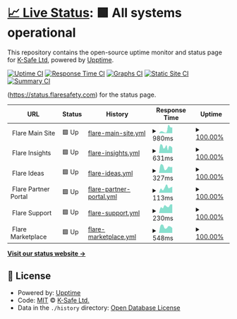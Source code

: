 # [📈 Live Status](https://status.Flaresafety.com): <!--live status--> **🟩 All systems operational**

This repository contains the open-source uptime monitor and status page for [K-Safe Ltd](http://www.k-safe.com), powered by [Upptime](https://github.com/upptime/upptime).

[![Uptime CI](https://github.com/k-safe/upptime/workflows/Uptime%20CI/badge.svg)](https://github.com/k-safe/upptime/actions?query=workflow%3A%22Uptime+CI%22)
[![Response Time CI](https://github.com/k-safe/upptime/workflows/Response%20Time%20CI/badge.svg)](https://github.com/k-safe/upptime/actions?query=workflow%3A%22Response+Time+CI%22)
[![Graphs CI](https://github.com/k-safe/upptime/workflows/Graphs%20CI/badge.svg)](https://github.com/k-safe/upptime/actions?query=workflow%3A%22Graphs+CI%22)
[![Static Site CI](https://github.com/k-safe/upptime/workflows/Static%20Site%20CI/badge.svg)](https://github.com/k-safe/upptime/actions?query=workflow%3A%22Static+Site+CI%22)
[![Summary CI](https://github.com/k-safe/upptime/workflows/Summary%20CI/badge.svg)](https://github.com/k-safe/upptime/actions?query=workflow%3A%22Summary+CI%22)

(https://status.flaresafety.com) for the status page.

<!--start: status pages-->
<!-- This summary is generated by Upptime (https://github.com/upptime/upptime) -->
<!-- Do not edit this manually, your changes will be overwritten -->
<!-- prettier-ignore -->
| URL | Status | History | Response Time | Uptime |
| --- | ------ | ------- | ------------- | ------ |
| <img alt="" src="https://favicons.githubusercontent.com/null" height="13"> Flare Main Site | 🟩 Up | [flare-main-site.yml](https://github.com/k-safe/upptime/commits/HEAD/history/flare-main-site.yml) | <details><summary><img alt="Response time graph" src="./graphs/flare-main-site/response-time-week.png" height="20"> 980ms</summary><br><a href="https://status.flaresafety.com/history/flare-main-site"><img alt="Response time 605" src="https://img.shields.io/endpoint?url=https%3A%2F%2Fraw.githubusercontent.com%2Fk-safe%2Fupptime%2FHEAD%2Fapi%2Fflare-main-site%2Fresponse-time.json"></a><br><a href="https://status.flaresafety.com/history/flare-main-site"><img alt="24-hour response time 1561" src="https://img.shields.io/endpoint?url=https%3A%2F%2Fraw.githubusercontent.com%2Fk-safe%2Fupptime%2FHEAD%2Fapi%2Fflare-main-site%2Fresponse-time-day.json"></a><br><a href="https://status.flaresafety.com/history/flare-main-site"><img alt="7-day response time 980" src="https://img.shields.io/endpoint?url=https%3A%2F%2Fraw.githubusercontent.com%2Fk-safe%2Fupptime%2FHEAD%2Fapi%2Fflare-main-site%2Fresponse-time-week.json"></a><br><a href="https://status.flaresafety.com/history/flare-main-site"><img alt="30-day response time 724" src="https://img.shields.io/endpoint?url=https%3A%2F%2Fraw.githubusercontent.com%2Fk-safe%2Fupptime%2FHEAD%2Fapi%2Fflare-main-site%2Fresponse-time-month.json"></a><br><a href="https://status.flaresafety.com/history/flare-main-site"><img alt="1-year response time 605" src="https://img.shields.io/endpoint?url=https%3A%2F%2Fraw.githubusercontent.com%2Fk-safe%2Fupptime%2FHEAD%2Fapi%2Fflare-main-site%2Fresponse-time-year.json"></a></details> | <details><summary><a href="https://status.flaresafety.com/history/flare-main-site">100.00%</a></summary><a href="https://status.flaresafety.com/history/flare-main-site"><img alt="All-time uptime 99.98%" src="https://img.shields.io/endpoint?url=https%3A%2F%2Fraw.githubusercontent.com%2Fk-safe%2Fupptime%2FHEAD%2Fapi%2Fflare-main-site%2Fuptime.json"></a><br><a href="https://status.flaresafety.com/history/flare-main-site"><img alt="24-hour uptime 100.00%" src="https://img.shields.io/endpoint?url=https%3A%2F%2Fraw.githubusercontent.com%2Fk-safe%2Fupptime%2FHEAD%2Fapi%2Fflare-main-site%2Fuptime-day.json"></a><br><a href="https://status.flaresafety.com/history/flare-main-site"><img alt="7-day uptime 100.00%" src="https://img.shields.io/endpoint?url=https%3A%2F%2Fraw.githubusercontent.com%2Fk-safe%2Fupptime%2FHEAD%2Fapi%2Fflare-main-site%2Fuptime-week.json"></a><br><a href="https://status.flaresafety.com/history/flare-main-site"><img alt="30-day uptime 100.00%" src="https://img.shields.io/endpoint?url=https%3A%2F%2Fraw.githubusercontent.com%2Fk-safe%2Fupptime%2FHEAD%2Fapi%2Fflare-main-site%2Fuptime-month.json"></a><br><a href="https://status.flaresafety.com/history/flare-main-site"><img alt="1-year uptime 99.98%" src="https://img.shields.io/endpoint?url=https%3A%2F%2Fraw.githubusercontent.com%2Fk-safe%2Fupptime%2FHEAD%2Fapi%2Fflare-main-site%2Fuptime-year.json"></a></details>
| <img alt="" src="https://favicons.githubusercontent.com/null" height="13"> Flare Insights | 🟩 Up | [flare-insights.yml](https://github.com/k-safe/upptime/commits/HEAD/history/flare-insights.yml) | <details><summary><img alt="Response time graph" src="./graphs/flare-insights/response-time-week.png" height="20"> 631ms</summary><br><a href="https://status.flaresafety.com/history/flare-insights"><img alt="Response time 831" src="https://img.shields.io/endpoint?url=https%3A%2F%2Fraw.githubusercontent.com%2Fk-safe%2Fupptime%2FHEAD%2Fapi%2Fflare-insights%2Fresponse-time.json"></a><br><a href="https://status.flaresafety.com/history/flare-insights"><img alt="24-hour response time 531" src="https://img.shields.io/endpoint?url=https%3A%2F%2Fraw.githubusercontent.com%2Fk-safe%2Fupptime%2FHEAD%2Fapi%2Fflare-insights%2Fresponse-time-day.json"></a><br><a href="https://status.flaresafety.com/history/flare-insights"><img alt="7-day response time 631" src="https://img.shields.io/endpoint?url=https%3A%2F%2Fraw.githubusercontent.com%2Fk-safe%2Fupptime%2FHEAD%2Fapi%2Fflare-insights%2Fresponse-time-week.json"></a><br><a href="https://status.flaresafety.com/history/flare-insights"><img alt="30-day response time 641" src="https://img.shields.io/endpoint?url=https%3A%2F%2Fraw.githubusercontent.com%2Fk-safe%2Fupptime%2FHEAD%2Fapi%2Fflare-insights%2Fresponse-time-month.json"></a><br><a href="https://status.flaresafety.com/history/flare-insights"><img alt="1-year response time 831" src="https://img.shields.io/endpoint?url=https%3A%2F%2Fraw.githubusercontent.com%2Fk-safe%2Fupptime%2FHEAD%2Fapi%2Fflare-insights%2Fresponse-time-year.json"></a></details> | <details><summary><a href="https://status.flaresafety.com/history/flare-insights">100.00%</a></summary><a href="https://status.flaresafety.com/history/flare-insights"><img alt="All-time uptime 75.02%" src="https://img.shields.io/endpoint?url=https%3A%2F%2Fraw.githubusercontent.com%2Fk-safe%2Fupptime%2FHEAD%2Fapi%2Fflare-insights%2Fuptime.json"></a><br><a href="https://status.flaresafety.com/history/flare-insights"><img alt="24-hour uptime 100.00%" src="https://img.shields.io/endpoint?url=https%3A%2F%2Fraw.githubusercontent.com%2Fk-safe%2Fupptime%2FHEAD%2Fapi%2Fflare-insights%2Fuptime-day.json"></a><br><a href="https://status.flaresafety.com/history/flare-insights"><img alt="7-day uptime 100.00%" src="https://img.shields.io/endpoint?url=https%3A%2F%2Fraw.githubusercontent.com%2Fk-safe%2Fupptime%2FHEAD%2Fapi%2Fflare-insights%2Fuptime-week.json"></a><br><a href="https://status.flaresafety.com/history/flare-insights"><img alt="30-day uptime 100.00%" src="https://img.shields.io/endpoint?url=https%3A%2F%2Fraw.githubusercontent.com%2Fk-safe%2Fupptime%2FHEAD%2Fapi%2Fflare-insights%2Fuptime-month.json"></a><br><a href="https://status.flaresafety.com/history/flare-insights"><img alt="1-year uptime 75.02%" src="https://img.shields.io/endpoint?url=https%3A%2F%2Fraw.githubusercontent.com%2Fk-safe%2Fupptime%2FHEAD%2Fapi%2Fflare-insights%2Fuptime-year.json"></a></details>
| <img alt="" src="https://favicons.githubusercontent.com/null" height="13"> Flare Ideas | 🟩 Up | [flare-ideas.yml](https://github.com/k-safe/upptime/commits/HEAD/history/flare-ideas.yml) | <details><summary><img alt="Response time graph" src="./graphs/flare-ideas/response-time-week.png" height="20"> 327ms</summary><br><a href="https://status.flaresafety.com/history/flare-ideas"><img alt="Response time 425" src="https://img.shields.io/endpoint?url=https%3A%2F%2Fraw.githubusercontent.com%2Fk-safe%2Fupptime%2FHEAD%2Fapi%2Fflare-ideas%2Fresponse-time.json"></a><br><a href="https://status.flaresafety.com/history/flare-ideas"><img alt="24-hour response time 329" src="https://img.shields.io/endpoint?url=https%3A%2F%2Fraw.githubusercontent.com%2Fk-safe%2Fupptime%2FHEAD%2Fapi%2Fflare-ideas%2Fresponse-time-day.json"></a><br><a href="https://status.flaresafety.com/history/flare-ideas"><img alt="7-day response time 327" src="https://img.shields.io/endpoint?url=https%3A%2F%2Fraw.githubusercontent.com%2Fk-safe%2Fupptime%2FHEAD%2Fapi%2Fflare-ideas%2Fresponse-time-week.json"></a><br><a href="https://status.flaresafety.com/history/flare-ideas"><img alt="30-day response time 333" src="https://img.shields.io/endpoint?url=https%3A%2F%2Fraw.githubusercontent.com%2Fk-safe%2Fupptime%2FHEAD%2Fapi%2Fflare-ideas%2Fresponse-time-month.json"></a><br><a href="https://status.flaresafety.com/history/flare-ideas"><img alt="1-year response time 425" src="https://img.shields.io/endpoint?url=https%3A%2F%2Fraw.githubusercontent.com%2Fk-safe%2Fupptime%2FHEAD%2Fapi%2Fflare-ideas%2Fresponse-time-year.json"></a></details> | <details><summary><a href="https://status.flaresafety.com/history/flare-ideas">100.00%</a></summary><a href="https://status.flaresafety.com/history/flare-ideas"><img alt="All-time uptime 91.09%" src="https://img.shields.io/endpoint?url=https%3A%2F%2Fraw.githubusercontent.com%2Fk-safe%2Fupptime%2FHEAD%2Fapi%2Fflare-ideas%2Fuptime.json"></a><br><a href="https://status.flaresafety.com/history/flare-ideas"><img alt="24-hour uptime 100.00%" src="https://img.shields.io/endpoint?url=https%3A%2F%2Fraw.githubusercontent.com%2Fk-safe%2Fupptime%2FHEAD%2Fapi%2Fflare-ideas%2Fuptime-day.json"></a><br><a href="https://status.flaresafety.com/history/flare-ideas"><img alt="7-day uptime 100.00%" src="https://img.shields.io/endpoint?url=https%3A%2F%2Fraw.githubusercontent.com%2Fk-safe%2Fupptime%2FHEAD%2Fapi%2Fflare-ideas%2Fuptime-week.json"></a><br><a href="https://status.flaresafety.com/history/flare-ideas"><img alt="30-day uptime 100.00%" src="https://img.shields.io/endpoint?url=https%3A%2F%2Fraw.githubusercontent.com%2Fk-safe%2Fupptime%2FHEAD%2Fapi%2Fflare-ideas%2Fuptime-month.json"></a><br><a href="https://status.flaresafety.com/history/flare-ideas"><img alt="1-year uptime 91.09%" src="https://img.shields.io/endpoint?url=https%3A%2F%2Fraw.githubusercontent.com%2Fk-safe%2Fupptime%2FHEAD%2Fapi%2Fflare-ideas%2Fuptime-year.json"></a></details>
| <img alt="" src="https://favicons.githubusercontent.com/null" height="13"> Flare Partner Portal | 🟩 Up | [flare-partner-portal.yml](https://github.com/k-safe/upptime/commits/HEAD/history/flare-partner-portal.yml) | <details><summary><img alt="Response time graph" src="./graphs/flare-partner-portal/response-time-week.png" height="20"> 113ms</summary><br><a href="https://status.flaresafety.com/history/flare-partner-portal"><img alt="Response time 122" src="https://img.shields.io/endpoint?url=https%3A%2F%2Fraw.githubusercontent.com%2Fk-safe%2Fupptime%2FHEAD%2Fapi%2Fflare-partner-portal%2Fresponse-time.json"></a><br><a href="https://status.flaresafety.com/history/flare-partner-portal"><img alt="24-hour response time 133" src="https://img.shields.io/endpoint?url=https%3A%2F%2Fraw.githubusercontent.com%2Fk-safe%2Fupptime%2FHEAD%2Fapi%2Fflare-partner-portal%2Fresponse-time-day.json"></a><br><a href="https://status.flaresafety.com/history/flare-partner-portal"><img alt="7-day response time 113" src="https://img.shields.io/endpoint?url=https%3A%2F%2Fraw.githubusercontent.com%2Fk-safe%2Fupptime%2FHEAD%2Fapi%2Fflare-partner-portal%2Fresponse-time-week.json"></a><br><a href="https://status.flaresafety.com/history/flare-partner-portal"><img alt="30-day response time 131" src="https://img.shields.io/endpoint?url=https%3A%2F%2Fraw.githubusercontent.com%2Fk-safe%2Fupptime%2FHEAD%2Fapi%2Fflare-partner-portal%2Fresponse-time-month.json"></a><br><a href="https://status.flaresafety.com/history/flare-partner-portal"><img alt="1-year response time 122" src="https://img.shields.io/endpoint?url=https%3A%2F%2Fraw.githubusercontent.com%2Fk-safe%2Fupptime%2FHEAD%2Fapi%2Fflare-partner-portal%2Fresponse-time-year.json"></a></details> | <details><summary><a href="https://status.flaresafety.com/history/flare-partner-portal">100.00%</a></summary><a href="https://status.flaresafety.com/history/flare-partner-portal"><img alt="All-time uptime 99.83%" src="https://img.shields.io/endpoint?url=https%3A%2F%2Fraw.githubusercontent.com%2Fk-safe%2Fupptime%2FHEAD%2Fapi%2Fflare-partner-portal%2Fuptime.json"></a><br><a href="https://status.flaresafety.com/history/flare-partner-portal"><img alt="24-hour uptime 100.00%" src="https://img.shields.io/endpoint?url=https%3A%2F%2Fraw.githubusercontent.com%2Fk-safe%2Fupptime%2FHEAD%2Fapi%2Fflare-partner-portal%2Fuptime-day.json"></a><br><a href="https://status.flaresafety.com/history/flare-partner-portal"><img alt="7-day uptime 100.00%" src="https://img.shields.io/endpoint?url=https%3A%2F%2Fraw.githubusercontent.com%2Fk-safe%2Fupptime%2FHEAD%2Fapi%2Fflare-partner-portal%2Fuptime-week.json"></a><br><a href="https://status.flaresafety.com/history/flare-partner-portal"><img alt="30-day uptime 100.00%" src="https://img.shields.io/endpoint?url=https%3A%2F%2Fraw.githubusercontent.com%2Fk-safe%2Fupptime%2FHEAD%2Fapi%2Fflare-partner-portal%2Fuptime-month.json"></a><br><a href="https://status.flaresafety.com/history/flare-partner-portal"><img alt="1-year uptime 99.83%" src="https://img.shields.io/endpoint?url=https%3A%2F%2Fraw.githubusercontent.com%2Fk-safe%2Fupptime%2FHEAD%2Fapi%2Fflare-partner-portal%2Fuptime-year.json"></a></details>
| <img alt="" src="https://favicons.githubusercontent.com/null" height="13"> Flare Support | 🟩 Up | [flare-support.yml](https://github.com/k-safe/upptime/commits/HEAD/history/flare-support.yml) | <details><summary><img alt="Response time graph" src="./graphs/flare-support/response-time-week.png" height="20"> 230ms</summary><br><a href="https://status.flaresafety.com/history/flare-support"><img alt="Response time 192" src="https://img.shields.io/endpoint?url=https%3A%2F%2Fraw.githubusercontent.com%2Fk-safe%2Fupptime%2FHEAD%2Fapi%2Fflare-support%2Fresponse-time.json"></a><br><a href="https://status.flaresafety.com/history/flare-support"><img alt="24-hour response time 291" src="https://img.shields.io/endpoint?url=https%3A%2F%2Fraw.githubusercontent.com%2Fk-safe%2Fupptime%2FHEAD%2Fapi%2Fflare-support%2Fresponse-time-day.json"></a><br><a href="https://status.flaresafety.com/history/flare-support"><img alt="7-day response time 230" src="https://img.shields.io/endpoint?url=https%3A%2F%2Fraw.githubusercontent.com%2Fk-safe%2Fupptime%2FHEAD%2Fapi%2Fflare-support%2Fresponse-time-week.json"></a><br><a href="https://status.flaresafety.com/history/flare-support"><img alt="30-day response time 215" src="https://img.shields.io/endpoint?url=https%3A%2F%2Fraw.githubusercontent.com%2Fk-safe%2Fupptime%2FHEAD%2Fapi%2Fflare-support%2Fresponse-time-month.json"></a><br><a href="https://status.flaresafety.com/history/flare-support"><img alt="1-year response time 192" src="https://img.shields.io/endpoint?url=https%3A%2F%2Fraw.githubusercontent.com%2Fk-safe%2Fupptime%2FHEAD%2Fapi%2Fflare-support%2Fresponse-time-year.json"></a></details> | <details><summary><a href="https://status.flaresafety.com/history/flare-support">100.00%</a></summary><a href="https://status.flaresafety.com/history/flare-support"><img alt="All-time uptime 100.00%" src="https://img.shields.io/endpoint?url=https%3A%2F%2Fraw.githubusercontent.com%2Fk-safe%2Fupptime%2FHEAD%2Fapi%2Fflare-support%2Fuptime.json"></a><br><a href="https://status.flaresafety.com/history/flare-support"><img alt="24-hour uptime 100.00%" src="https://img.shields.io/endpoint?url=https%3A%2F%2Fraw.githubusercontent.com%2Fk-safe%2Fupptime%2FHEAD%2Fapi%2Fflare-support%2Fuptime-day.json"></a><br><a href="https://status.flaresafety.com/history/flare-support"><img alt="7-day uptime 100.00%" src="https://img.shields.io/endpoint?url=https%3A%2F%2Fraw.githubusercontent.com%2Fk-safe%2Fupptime%2FHEAD%2Fapi%2Fflare-support%2Fuptime-week.json"></a><br><a href="https://status.flaresafety.com/history/flare-support"><img alt="30-day uptime 100.00%" src="https://img.shields.io/endpoint?url=https%3A%2F%2Fraw.githubusercontent.com%2Fk-safe%2Fupptime%2FHEAD%2Fapi%2Fflare-support%2Fuptime-month.json"></a><br><a href="https://status.flaresafety.com/history/flare-support"><img alt="1-year uptime 100.00%" src="https://img.shields.io/endpoint?url=https%3A%2F%2Fraw.githubusercontent.com%2Fk-safe%2Fupptime%2FHEAD%2Fapi%2Fflare-support%2Fuptime-year.json"></a></details>
| <img alt="" src="https://favicons.githubusercontent.com/null" height="13"> Flare Marketplace | 🟩 Up | [flare-marketplace.yml](https://github.com/k-safe/upptime/commits/HEAD/history/flare-marketplace.yml) | <details><summary><img alt="Response time graph" src="./graphs/flare-marketplace/response-time-week.png" height="20"> 548ms</summary><br><a href="https://status.flaresafety.com/history/flare-marketplace"><img alt="Response time 552" src="https://img.shields.io/endpoint?url=https%3A%2F%2Fraw.githubusercontent.com%2Fk-safe%2Fupptime%2FHEAD%2Fapi%2Fflare-marketplace%2Fresponse-time.json"></a><br><a href="https://status.flaresafety.com/history/flare-marketplace"><img alt="24-hour response time 432" src="https://img.shields.io/endpoint?url=https%3A%2F%2Fraw.githubusercontent.com%2Fk-safe%2Fupptime%2FHEAD%2Fapi%2Fflare-marketplace%2Fresponse-time-day.json"></a><br><a href="https://status.flaresafety.com/history/flare-marketplace"><img alt="7-day response time 548" src="https://img.shields.io/endpoint?url=https%3A%2F%2Fraw.githubusercontent.com%2Fk-safe%2Fupptime%2FHEAD%2Fapi%2Fflare-marketplace%2Fresponse-time-week.json"></a><br><a href="https://status.flaresafety.com/history/flare-marketplace"><img alt="30-day response time 536" src="https://img.shields.io/endpoint?url=https%3A%2F%2Fraw.githubusercontent.com%2Fk-safe%2Fupptime%2FHEAD%2Fapi%2Fflare-marketplace%2Fresponse-time-month.json"></a><br><a href="https://status.flaresafety.com/history/flare-marketplace"><img alt="1-year response time 552" src="https://img.shields.io/endpoint?url=https%3A%2F%2Fraw.githubusercontent.com%2Fk-safe%2Fupptime%2FHEAD%2Fapi%2Fflare-marketplace%2Fresponse-time-year.json"></a></details> | <details><summary><a href="https://status.flaresafety.com/history/flare-marketplace">100.00%</a></summary><a href="https://status.flaresafety.com/history/flare-marketplace"><img alt="All-time uptime 99.96%" src="https://img.shields.io/endpoint?url=https%3A%2F%2Fraw.githubusercontent.com%2Fk-safe%2Fupptime%2FHEAD%2Fapi%2Fflare-marketplace%2Fuptime.json"></a><br><a href="https://status.flaresafety.com/history/flare-marketplace"><img alt="24-hour uptime 100.00%" src="https://img.shields.io/endpoint?url=https%3A%2F%2Fraw.githubusercontent.com%2Fk-safe%2Fupptime%2FHEAD%2Fapi%2Fflare-marketplace%2Fuptime-day.json"></a><br><a href="https://status.flaresafety.com/history/flare-marketplace"><img alt="7-day uptime 100.00%" src="https://img.shields.io/endpoint?url=https%3A%2F%2Fraw.githubusercontent.com%2Fk-safe%2Fupptime%2FHEAD%2Fapi%2Fflare-marketplace%2Fuptime-week.json"></a><br><a href="https://status.flaresafety.com/history/flare-marketplace"><img alt="30-day uptime 100.00%" src="https://img.shields.io/endpoint?url=https%3A%2F%2Fraw.githubusercontent.com%2Fk-safe%2Fupptime%2FHEAD%2Fapi%2Fflare-marketplace%2Fuptime-month.json"></a><br><a href="https://status.flaresafety.com/history/flare-marketplace"><img alt="1-year uptime 99.96%" src="https://img.shields.io/endpoint?url=https%3A%2F%2Fraw.githubusercontent.com%2Fk-safe%2Fupptime%2FHEAD%2Fapi%2Fflare-marketplace%2Fuptime-year.json"></a></details>

<!--end: status pages-->

[**Visit our status website →**](https://status.flaresafety.com)

## 📄 License

- Powered by: [Upptime](https://github.com/upptime/upptime)
- Code: [MIT](./LICENSE) © [K-Safe Ltd.](http://www.k-safe.com)
- Data in the `./history` directory: [Open Database License](https://opendatacommons.org/licenses/odbl/1-0/)
